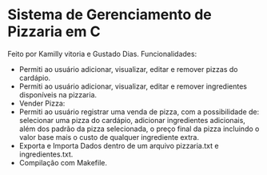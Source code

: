 # Sistema de Gerenciamento de Pizzaria em C
Feito por  Kamilly vitoria e Gustado Dias.
Funcionalidades:
- Permiti ao usuário adicionar, visualizar, editar e remover pizzas do cardápio.
- Permiti ao usuário adicionar, visualizar, editar e remover ingredientes disponíveis na pizzaria.
- Vender Pizza:
- Permiti ao usuário registrar uma venda de pizza, com a possibilidade de: selecionar uma pizza do cardápio,
  adicionar ingredientes adicionais, além dos padrão da pizza selecionada, o preço final da pizza incluindo o valor base mais o custo de qualquer ingrediente extra.
- Exporta e Importa Dados dentro de um arquivo pizzaria.txt e ingredientes.txt.
- Compilação com Makefile.

  
